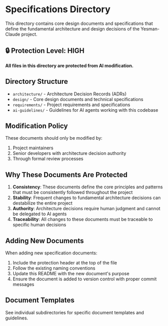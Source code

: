 <!-- 🚫 AI_MODIFY_PROHIBITED -->
<!-- This directory contains protected specification documents -->

# Specifications Directory

This directory contains core design documents and specifications that define the fundamental architecture and design decisions of the Yesman-Claude project.

## 🔒 Protection Level: HIGH

**All files in this directory are protected from AI modification.**

## Directory Structure

- `architecture/` - Architecture Decision Records (ADRs)
- `design/` - Core design documents and technical specifications
- `requirements/` - Project requirements and specifications
- `ai-guidelines/` - Guidelines for AI agents working with this codebase

## Modification Policy

These documents should only be modified by:
1. Project maintainers
2. Senior developers with architecture decision authority
3. Through formal review processes

## Why These Documents Are Protected

1. **Consistency**: These documents define the core principles and patterns that must be consistently followed throughout the project
2. **Stability**: Frequent changes to fundamental architecture decisions can destabilize the entire project
3. **Authority**: Architecture decisions require human judgment and cannot be delegated to AI agents
4. **Traceability**: All changes to these documents must be traceable to specific human decisions

## Adding New Documents

When adding new specification documents:
1. Include the protection header at the top of the file
2. Follow the existing naming conventions
3. Update this README with the new document's purpose
4. Ensure the document is added to version control with proper commit messages

## Document Templates

See individual subdirectories for specific document templates and guidelines.
